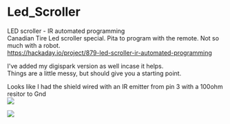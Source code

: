 # Led_Scroller
LED scroller - IR automated programming<br/>
Canadian Tire Led scroller special. Pita to program with the remote. Not so much with a robot.<br/>
https://hackaday.io/project/879-led-scroller-ir-automated-programming<br/>

I've added my digispark version as well incase it helps.<br/>
Things are a little messy, but should give you a starting point.<br/>


Looks like I had the shield wired with an IR emitter from pin 3 with a 100ohm resitor to Gnd<br/>
<img src='http://openlgtv.org.ru/wiki/images/e/ef/Arduino-IR-emiter.png'/><br/>

<img src='http://canadiantire.scene7.com/is/image/CanadianTire/0375354_1?$sri-image$'/><br/>
